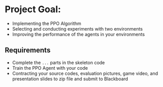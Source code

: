 # Project Goal:
- Implementing the PPO Algorithm
- Selecting and conducting experiments with two environments
- Improving the performance of the agents in your environments

## Requirements
- Complete the `...` parts in the skeleton code
- Train the PPO Agent with your code
- Contracting your source codes, evaluation pictures, game video, and presentation slides to zip file and submit to Blackboard
